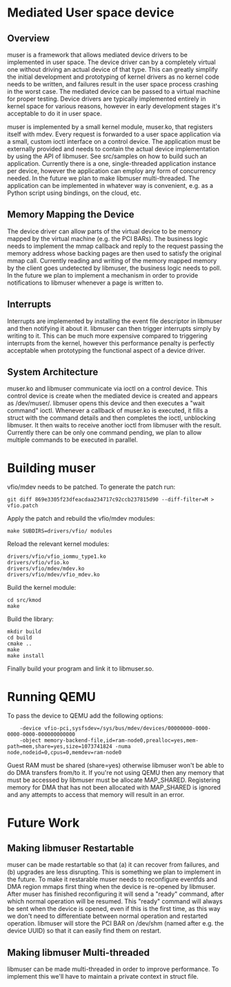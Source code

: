 Mediated User space device
==========================

Overview
--------

muser is a framework that allows mediated device drivers to be implemented in
user space. The device driver can by a completely virtual one without driving
an actual device of that type. This can greatly simplify the initial
development and prototyping of kernel drivers as no kernel code needs to be
written, and failures result in the user space process crashing in the worst
case. The mediated device can be passed to a virtual machine for proper
testing. Device drivers are typically implemented entirely in kernel space for
various reasons, however in early development stages it's acceptable to do it
in user space.

muser is implemented by a small kernel module, muser.ko, that registers itself
with mdev. Every request is forwarded to a user space application via a small,
custom ioctl interface on a control device. The application must be externally
provided and needs to contain the actual device implementation by using the API
of libmuser. See src/samples on how to build such an application.  Currently
there is a one, single-threaded application instance per device, however the
application can employ any form of concurrency needed. In the future we plan to
make libmuser multi-threaded.  The application can be implemented in whatever
way is convenient, e.g. as a Python script using bindings, on the cloud, etc.


Memory Mapping the Device
-------------------------

The device driver can allow parts of the virtual device to be memory mapped by
the virtual machine (e.g. the PCI BARs). The business logic needs to implement
the mmap callback and reply to the request passing the memory address whose
backing pages are then used to satisfy the original mmap call. Currently
reading and writing of the memory mapped memory by the client goes undetected
by libmuser, the business logic needs to poll. In the future we plan to
implement a mechanism in order to provide notifications to libmuser whenever a
page is written to.


Interrupts
----------

Interrupts are implemented by installing the event file descriptor in libmuser
and then notifying it about it. libmuser can then trigger interrupts simply by
writing to it. This can be much more expensive compared to triggering interrupts
from the kernel, however this performance penalty is perfectly acceptable when
prototyping the functional aspect of a device driver.


System Architecture
-------------------

muser.ko and libmuser communicate via ioctl on a control device. This control
device is create when the mediated device is created and appears as
/dev/muser/<UUID>. libmuser opens this device and then executes a "wait
command" ioctl. Whenever a callback of muser.ko is executed, it fills a struct
with the command details and then completes the ioctl, unblocking libmuser. It
then waits to receive another ioctl from libmuser with the result. Currently
there can be only one command pending, we plan to allow multiple commands to be
executed in parallel.


Building muser
==============

vfio/mdev needs to be patched. To generate the patch run:

	git diff 869e3305f23dfeacdaa234717c92ccb237815d90 --diff-filter=M > vfio.patch

Apply the patch and rebuild the vfio/mdev modules:

	make SUBDIRS=drivers/vfio/ modules

Reload the relevant kernel modules:

	drivers/vfio/vfio_iommu_type1.ko
	drivers/vfio/vfio.ko
	drivers/vfio/mdev/mdev.ko
	drivers/vfio/mdev/vfio_mdev.ko

Build the kernel module:

	cd src/kmod
	make

Build the library:

	mkdir build
	cd build
	cmake ..
	make
	make install

Finally build your program and link it to libmuser.so.

Running QEMU
============

To pass the device to QEMU add the following options:

		-device vfio-pci,sysfsdev=/sys/bus/mdev/devices/00000000-0000-0000-0000-000000000000
		-object memory-backend-file,id=ram-node0,prealloc=yes,mem-path=mem,share=yes,size=1073741824 -numa node,nodeid=0,cpus=0,memdev=ram-node0

Guest RAM must be shared (share=yes) otherwise libmuser won't be able to do DMA
transfers from/to it. If you're not using QEMU then any memory that must be
accessed by libmuser must be allocate MAP_SHARED. Registering memory for DMA
that has not been allocated with MAP_SHARED is ignored and any attempts to
access that memory will result in an error.


Future Work
===========

Making libmuser Restartable
----------------------------

muser can be made restartable so that (a) it can recover from failures, and
(b) upgrades are less disrupting. This is something we plan to implement in the
future. To make it restarable muser needs to reconfigure eventfds and DMA
region mmaps first thing when the device is re-opened by libmuser. After muser
has finished reconfiguring it will send a "ready" command, after which normal
operation will be resumed. This "ready" command will always be sent when the
device is opened, even if this is the first time, as this way we don't need to
differentiate between normal operation and restarted operation. libmuser will
store the PCI BAR on /dev/shm (named after e.g. the device UUID) so that it can
easily find them on restart.


Making libmuser Multi-threaded
-------------------------------

libmuser can be made multi-threaded in order to improve performance. To
implement this we'll have to maintain a private context in struct file.
